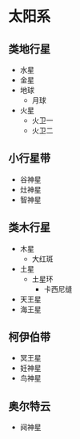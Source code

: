 # 太阳系
## 类地行星
+ 水星
+ 金星
+ 地球
    + 月球
+ 火星
    + 火卫一
    + 火卫二
## 小行星带
+ 谷神星
+ 灶神星
+ 智神星
## 类木行星
+ 木星
    + 大红斑
+ 土星
    + 土星环
        + 卡西尼缝
+ 天王星
+ 海王星
## 柯伊伯带
+ 冥王星
+ 妊神星
+ 鸟神星
## 奥尔特云
+ 阋神星
